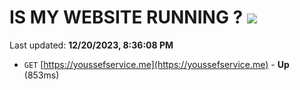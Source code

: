 # IS MY WEBSITE RUNNING ? [![](https://img.shields.io/static/v1?label=Sponsor&message=%E2%9D%A4&logo=GitHub&color=%23fe8e86)](https://github.com/sponsors/<username>)

Last updated: **12/20/2023, 8:36:08 PM**

- `GET` [https://youssefservice.me](https://youssefservice.me) - **Up** (853ms)
